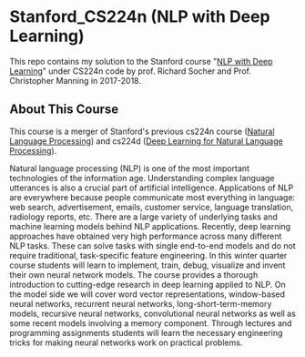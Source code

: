 # Stanford_CS224n (NLP with Deep Learning)

This repo contains my solution to the Stanford course "[NLP with Deep Learning](http://web.stanford.edu/class/cs224n/)" under CS224n code by prof. Richard Socher and Prof. Christopher Manning in 2017-2018. 


## About This Course
This course is a merger of Stanford's previous cs224n course ([Natural Language Processing](https://web.stanford.edu/class/archive/cs/cs224n/cs224n.1162/)) and cs224d ([Deep Learning for Natural Language Processing](http://cs224d.stanford.edu/)). 

Natural language processing (NLP) is one of the most important technologies of the information age. Understanding complex language utterances is also a crucial part of artificial intelligence. Applications of NLP are everywhere because people communicate most everything in language: web search, advertisement, emails, customer service, language translation, radiology reports, etc. There are a large variety of underlying tasks and machine learning models behind NLP applications. Recently, deep learning approaches have obtained very high performance across many different NLP tasks. These can solve tasks with single end-to-end models and do not require traditional, task-specific feature engineering. In this winter quarter course students will learn to implement, train, debug, visualize and invent their own neural network models. The course provides a thorough introduction to cutting-edge research in deep learning applied to NLP. On the model side we will cover word vector representations, window-based neural networks, recurrent neural networks, long-short-term-memory models, recursive neural networks, convolutional neural networks as well as some recent models involving a memory component. Through lectures and programming assignments students will learn the necessary engineering tricks for making neural networks work on practical problems. 
